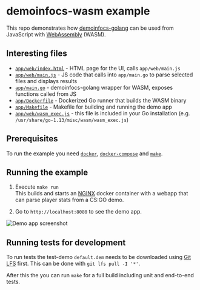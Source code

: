 # demoinfocs-wasm example

This repo demonstrates how [demoinfocs-golang](https://github.com/markus-wa/demoinfocs-golang) can be used from JavaScript with [WebAssembly](https://webassembly.org/) (WASM).

## Interesting files

- [`app/web/index.html`](app/web/index.html) - HTML page for the UI, calls `app/web/main.js`
- [`app/web/main.js`](app/web/main.js) - JS code that calls into `app/main.go` to parse selected files and displays results
- [`app/main.go`](app/main.go) - demoinfocs-golang wrapper for WASM, exposes functions called from JS
- [`app/Dockerfile`](app/Dockerfile) - Dockerized Go runner that builds the WASM binary
- [`app/Makefile`](app/Makefile) - Makefile for building and running the demo app
- [`app/web/wasm_exec.js`](app/web/wasm_exec.js) - this file is included in your Go installation (e.g. `/usr/share/go-1.13/misc/wasm/wasm_exec.js`)

## Prerequisites

To run the example you need [`docker`](https://www.docker.com/get-started), [`docker-compose`](https://docs.docker.com/compose/install/) and [`make`](https://www.gnu.org/software/make/).

## Running the example

1. Execute `make run`<br>
   This builds and starts an [NGINX](https://nginx.org/en/) docker container with a webapp that can parse player stats from a CS:GO demo.

2. Go to `http://localhost:8080` to see the demo app.

![Demo app screenshot](https://gitlab.com/markus-wa/demoinfocs-wasm/raw/master/e2e/golden/stats.png)

## Running tests for development

To run tests the test-demo `default.dem` needs to be downloaded using [Git LFS](https://git-lfs.github.com/) first.
This can be done with `git lfs pull -I '*'`.

After this the you can run `make` for a full build including unit and end-to-end tests.
